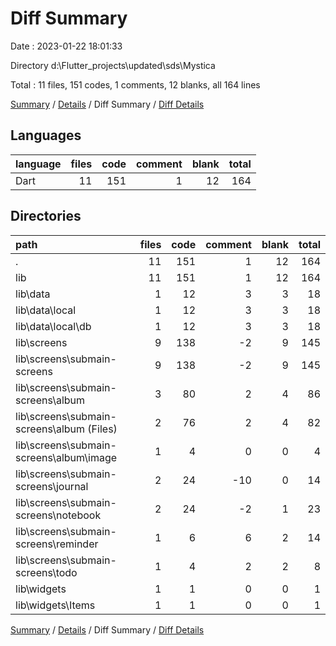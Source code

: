 # Diff Summary

Date : 2023-01-22 18:01:33

Directory d:\\Flutter_projects\\updated\\sds\\Mystica

Total : 11 files,  151 codes, 1 comments, 12 blanks, all 164 lines

[Summary](results.md) / [Details](details.md) / Diff Summary / [Diff Details](diff-details.md)

## Languages
| language | files | code | comment | blank | total |
| :--- | ---: | ---: | ---: | ---: | ---: |
| Dart | 11 | 151 | 1 | 12 | 164 |

## Directories
| path | files | code | comment | blank | total |
| :--- | ---: | ---: | ---: | ---: | ---: |
| . | 11 | 151 | 1 | 12 | 164 |
| lib | 11 | 151 | 1 | 12 | 164 |
| lib\\data | 1 | 12 | 3 | 3 | 18 |
| lib\\data\\local | 1 | 12 | 3 | 3 | 18 |
| lib\\data\\local\\db | 1 | 12 | 3 | 3 | 18 |
| lib\\screens | 9 | 138 | -2 | 9 | 145 |
| lib\\screens\\submain-screens | 9 | 138 | -2 | 9 | 145 |
| lib\\screens\\submain-screens\\album | 3 | 80 | 2 | 4 | 86 |
| lib\\screens\\submain-screens\\album (Files) | 2 | 76 | 2 | 4 | 82 |
| lib\\screens\\submain-screens\\album\\image | 1 | 4 | 0 | 0 | 4 |
| lib\\screens\\submain-screens\\journal | 2 | 24 | -10 | 0 | 14 |
| lib\\screens\\submain-screens\\notebook | 2 | 24 | -2 | 1 | 23 |
| lib\\screens\\submain-screens\\reminder | 1 | 6 | 6 | 2 | 14 |
| lib\\screens\\submain-screens\\todo | 1 | 4 | 2 | 2 | 8 |
| lib\\widgets | 1 | 1 | 0 | 0 | 1 |
| lib\\widgets\\Items | 1 | 1 | 0 | 0 | 1 |

[Summary](results.md) / [Details](details.md) / Diff Summary / [Diff Details](diff-details.md)